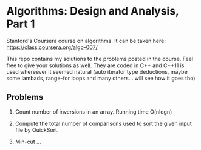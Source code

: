 # Algorithms: Design and Analysis, Part 1
Stanford's Coursera course on algorithms. It can be taken here: https://class.coursera.org/algo-007/

This repo contains my solutions to the problems posted in the course. Feel free to give your solutions as well.
They are coded in C++ and C++11 is used whereever it seemed natural (auto iterator type deductions, maybe some lambads,
range-for loops and many others... will see how it goes tho)

## Problems
1) Count number of inversions in an array. Running time O(nlogn)

2) Compute the total number of comparisons used to sort the given input file by QuickSort.

3) Min-cut ...

